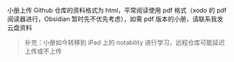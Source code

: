 小册上传 Github 仓库的资料格式为 html，平常阅读使用 pdf 格式（xodo 的 pdf 阅读器进行，Obsidian 暂时先不优先考虑），如需 pdf 版本的小册，请联系我发云盘资料

> 补充：小册如今转移到 iPad 上的 notability 进行学习，远程仓库可能延迟上传或不上传